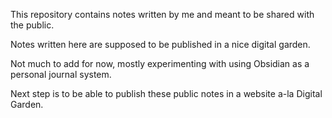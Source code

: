 This repository contains notes written by me and meant to be shared with the public.

Notes written here are supposed to be published in a nice digital garden.

Not much to add for now, mostly experimenting with using Obsidian as a personal journal system.

Next step is to be able to publish these public notes in a website a-la Digital Garden.